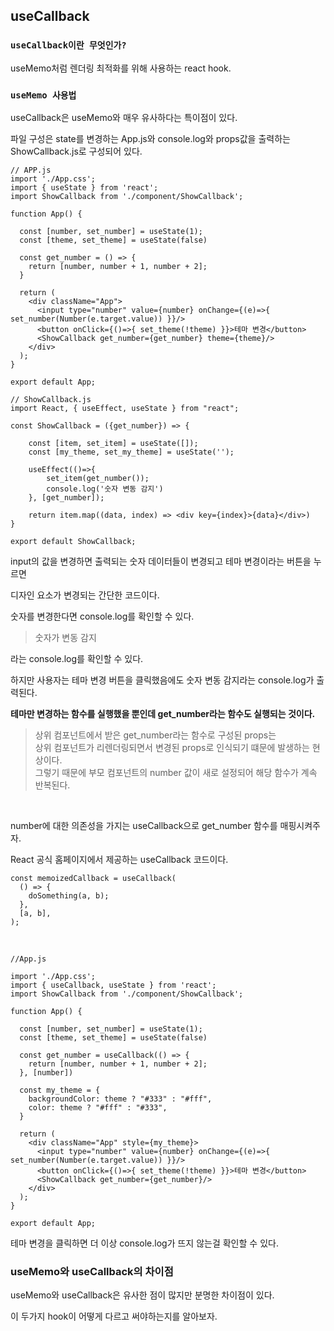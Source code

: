 ## useCallback

### `useCallback이란 무엇인가?`

useMemo처럼 렌더링 최적화를 위해 사용하는 react hook.

### `useMemo 사용법`

useCallback은 useMemo와 매우 유사하다는 특이점이 있다.

파일 구성은 state를 변경하는 App.js와 console.log와 props값을 출력하는 ShowCallback.js로 구성되어 있다.

```
// APP.js
import './App.css';
import { useState } from 'react';
import ShowCallback from './component/ShowCallback';

function App() {

  const [number, set_number] = useState(1);
  const [theme, set_theme] = useState(false)  

  const get_number = () => {
    return [number, number + 1, number + 2];
  }

  return (
    <div className="App">
      <input type="number" value={number} onChange={(e)=>{ set_number(Number(e.target.value)) }}/>
      <button onClick={()=>{ set_theme(!theme) }}>테마 변경</button>
      <ShowCallback get_number={get_number} theme={theme}/>
    </div>
  );
}

export default App;
```

```
// ShowCallback.js
import React, { useEffect, useState } from "react";

const ShowCallback = ({get_number}) => {

    const [item, set_item] = useState([]);
    const [my_theme, set_my_theme] = useState('');

    useEffect(()=>{
        set_item(get_number());
        console.log('숫자 변동 감지')
    }, [get_number]);

    return item.map((data, index) => <div key={index}>{data}</div>)
}

export default ShowCallback;
```

input의 값을 변경하면 출력되는 숫자 데이터들이 변경되고 테마 변경이라는 버튼을 누르면

디자인 요소가 변경되는 간단한 코드이다.

숫자를 변경한다면 console.log를 확인할 수 있다.

> 숫자가 변동 감지 <br/>

라는 console.log를 확인할 수 있다.

하지만 사용자는 테마 변경 버튼을 클릭했음에도 숫자 변동 감지라는 console.log가 출력된다.

**테마만 변경하는 함수를 실행했을 뿐인데 get_number라는 함수도 실행되는 것이다.**

>상위 컴포넌트에서 받은 get_number라는 함수로 구성된 props는 <br />
>상위 컴포넌트가 리렌더링되면서 변경된 props로 인식되기 떄문에 발생하는 현상이다. <br />
>그렇기 때문에 부모 컴포넌트의 number 값이 새로 설정되어 해당 함수가 계속 반복된다.

<br />

number에 대한 의존성을 가지는 useCallback으로 get_number 함수를 매핑시켜주자.

React 공식 홈페이지에서 제공하는 useCallback 코드이다.

```
const memoizedCallback = useCallback(
  () => {
    doSomething(a, b);
  },
  [a, b],
);
```

<br />

```
//App.js

import './App.css';
import { useCallback, useState } from 'react';
import ShowCallback from './component/ShowCallback';

function App() {

  const [number, set_number] = useState(1);
  const [theme, set_theme] = useState(false)  

  const get_number = useCallback(() => {
    return [number, number + 1, number + 2];
  }, [number])

  const my_theme = {
    backgroundColor: theme ? "#333" : "#fff",
    color: theme ? "#fff" : "#333",
  }

  return (
    <div className="App" style={my_theme}>
      <input type="number" value={number} onChange={(e)=>{ set_number(Number(e.target.value)) }}/>
      <button onClick={()=>{ set_theme(!theme) }}>테마 변경</button>
      <ShowCallback get_number={get_number}/>
    </div>
  );
}

export default App;
```

테마 변경을 클릭하면 더 이상 console.log가 뜨지 않는걸 확인할 수 있다.

### useMemo와 useCallback의 차이점

useMemo와 useCallback은 유사한 점이 많지만 분명한 차이점이 있다.

이 두가지 hook이 어떻게 다르고 써야하는지를 알아보자.
